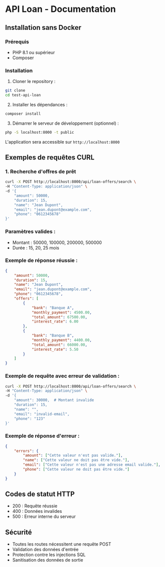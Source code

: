 # API Loan - Documentation

## Installation sans Docker

### Prérequis
- PHP 8.1 ou supérieur
- Composer

### Installation

1. Cloner le repository :
```bash
git clone 
cd test-api-loan
```

2. Installer les dépendances :
```bash
composer install
```
3. Démarrer le serveur de développement (optionnel) :
```bash
php -S localhost:8000 -t public
```

L'application sera accessible sur `http://localhost:8000`

## Exemples de requêtes CURL

### 1. Recherche d'offres de prêt

```bash
curl -X POST http://localhost:8000/api/loan-offers/search \
-H "Content-Type: application/json" \
-d '{
    "amount": 50000,
    "duration": 15,
    "name": "Jean Dupont",
    "email": "jean.dupont@example.com",
    "phone": "0612345678"
}'
```

### Paramètres valides :
- Montant : 50000, 100000, 200000, 500000
- Durée : 15, 20, 25 mois

### Exemple de réponse réussie :
```json
{
    "amount": 50000,
    "duration": 15,
    "name": "Jean Dupont",
    "email": "jean.dupont@example.com",
    "phone": "0612345678",
    "offers": [
        {
            "bank": "Banque A",
            "monthly_payment": 4500.00,
            "total_amount": 67500.00,
            "interest_rate": 6.00
        },
        {
            "bank": "Banque B",
            "monthly_payment": 4400.00,
            "total_amount": 66000.00,
            "interest_rate": 5.50
        }
    ]
}
```

### Exemple de requête avec erreur de validation :
```bash
curl -X POST http://localhost:8000/api/loan-offers/search \
-H "Content-Type: application/json" \
-d '{
    "amount": 30000,  # Montant invalide
    "duration": 15,
    "name": "",
    "email": "invalid-email",
    "phone": "123"
}'
```

### Exemple de réponse d'erreur :
```json
{
    "errors": {
        "amount": ["Cette valeur n'est pas valide."],
        "name": ["Cette valeur ne doit pas être vide."],
        "email": ["Cette valeur n'est pas une adresse email valide."],
        "phone": ["Cette valeur ne doit pas être vide."]
    }
}
```

## Codes de statut HTTP
- 200 : Requête réussie
- 400 : Données invalides
- 500 : Erreur interne du serveur

## Sécurité
- Toutes les routes nécessitent une requête POST
- Validation des données d'entrée
- Protection contre les injections SQL
- Sanitisation des données de sortie
